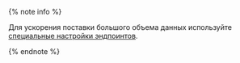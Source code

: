 {% note info %}

Для ускорения поставки большого объема данных используйте [специальные настройки эндпоинтов](../../data-transfer/operations/endpoint/target/clickhouse.md#recommended-settings-queue).

{% endnote %}

